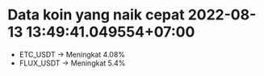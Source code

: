 # Data koin yang naik cepat 2022-08-13 13:49:41.049554+07:00

* ETC_USDT -> Meningkat 4.08%
* FLUX_USDT -> Meningkat 5.4%

